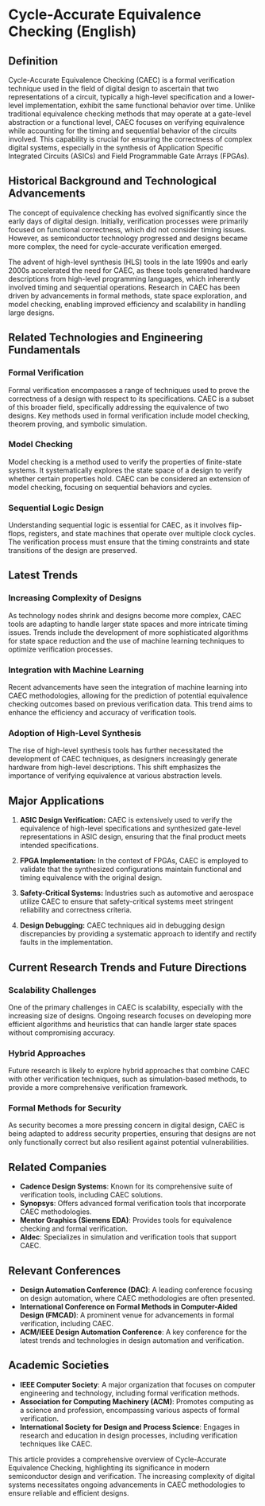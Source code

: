 # Cycle-Accurate Equivalence Checking (English)

## Definition

Cycle-Accurate Equivalence Checking (CAEC) is a formal verification technique used in the field of digital design to ascertain that two representations of a circuit, typically a high-level specification and a lower-level implementation, exhibit the same functional behavior over time. Unlike traditional equivalence checking methods that may operate at a gate-level abstraction or a functional level, CAEC focuses on verifying equivalence while accounting for the timing and sequential behavior of the circuits involved. This capability is crucial for ensuring the correctness of complex digital systems, especially in the synthesis of Application Specific Integrated Circuits (ASICs) and Field Programmable Gate Arrays (FPGAs).

## Historical Background and Technological Advancements

The concept of equivalence checking has evolved significantly since the early days of digital design. Initially, verification processes were primarily focused on functional correctness, which did not consider timing issues. However, as semiconductor technology progressed and designs became more complex, the need for cycle-accurate verification emerged.

The advent of high-level synthesis (HLS) tools in the late 1990s and early 2000s accelerated the need for CAEC, as these tools generated hardware descriptions from high-level programming languages, which inherently involved timing and sequential operations. Research in CAEC has been driven by advancements in formal methods, state space exploration, and model checking, enabling improved efficiency and scalability in handling large designs.

## Related Technologies and Engineering Fundamentals

### Formal Verification

Formal verification encompasses a range of techniques used to prove the correctness of a design with respect to its specifications. CAEC is a subset of this broader field, specifically addressing the equivalence of two designs. Key methods used in formal verification include model checking, theorem proving, and symbolic simulation.

### Model Checking

Model checking is a method used to verify the properties of finite-state systems. It systematically explores the state space of a design to verify whether certain properties hold. CAEC can be considered an extension of model checking, focusing on sequential behaviors and cycles.

### Sequential Logic Design

Understanding sequential logic is essential for CAEC, as it involves flip-flops, registers, and state machines that operate over multiple clock cycles. The verification process must ensure that the timing constraints and state transitions of the design are preserved.

## Latest Trends

### Increasing Complexity of Designs

As technology nodes shrink and designs become more complex, CAEC tools are adapting to handle larger state spaces and more intricate timing issues. Trends include the development of more sophisticated algorithms for state space reduction and the use of machine learning techniques to optimize verification processes.

### Integration with Machine Learning

Recent advancements have seen the integration of machine learning into CAEC methodologies, allowing for the prediction of potential equivalence checking outcomes based on previous verification data. This trend aims to enhance the efficiency and accuracy of verification tools.

### Adoption of High-Level Synthesis

The rise of high-level synthesis tools has further necessitated the development of CAEC techniques, as designers increasingly generate hardware from high-level descriptions. This shift emphasizes the importance of verifying equivalence at various abstraction levels.

## Major Applications

1. **ASIC Design Verification:** CAEC is extensively used to verify the equivalence of high-level specifications and synthesized gate-level representations in ASIC design, ensuring that the final product meets intended specifications.
   
2. **FPGA Implementation:** In the context of FPGAs, CAEC is employed to validate that the synthesized configurations maintain functional and timing equivalence with the original design.

3. **Safety-Critical Systems:** Industries such as automotive and aerospace utilize CAEC to ensure that safety-critical systems meet stringent reliability and correctness criteria.

4. **Design Debugging:** CAEC techniques aid in debugging design discrepancies by providing a systematic approach to identify and rectify faults in the implementation.

## Current Research Trends and Future Directions

### Scalability Challenges

One of the primary challenges in CAEC is scalability, especially with the increasing size of designs. Ongoing research focuses on developing more efficient algorithms and heuristics that can handle larger state spaces without compromising accuracy.

### Hybrid Approaches

Future research is likely to explore hybrid approaches that combine CAEC with other verification techniques, such as simulation-based methods, to provide a more comprehensive verification framework.

### Formal Methods for Security

As security becomes a more pressing concern in digital design, CAEC is being adapted to address security properties, ensuring that designs are not only functionally correct but also resilient against potential vulnerabilities.

## Related Companies

- **Cadence Design Systems**: Known for its comprehensive suite of verification tools, including CAEC solutions.
- **Synopsys**: Offers advanced formal verification tools that incorporate CAEC methodologies.
- **Mentor Graphics (Siemens EDA)**: Provides tools for equivalence checking and formal verification.
- **Aldec**: Specializes in simulation and verification tools that support CAEC.

## Relevant Conferences

- **Design Automation Conference (DAC)**: A leading conference focusing on design automation, where CAEC methodologies are often presented.
- **International Conference on Formal Methods in Computer-Aided Design (FMCAD)**: A prominent venue for advancements in formal verification, including CAEC.
- **ACM/IEEE Design Automation Conference**: A key conference for the latest trends and technologies in design automation and verification.

## Academic Societies

- **IEEE Computer Society**: A major organization that focuses on computer engineering and technology, including formal verification methods.
- **Association for Computing Machinery (ACM)**: Promotes computing as a science and profession, encompassing various aspects of formal verification.
- **International Society for Design and Process Science**: Engages in research and education in design processes, including verification techniques like CAEC. 

This article provides a comprehensive overview of Cycle-Accurate Equivalence Checking, highlighting its significance in modern semiconductor design and verification. The increasing complexity of digital systems necessitates ongoing advancements in CAEC methodologies to ensure reliable and efficient designs.